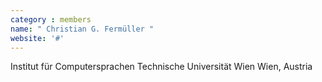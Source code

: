 ```yaml
---
category : members
name: " Christian G. Fermüller " 
website: '#'
---
```

Institut für Computersprachen
Technische Universität Wien
Wien, Austria

